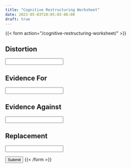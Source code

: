 ```yaml
---
title: "Cognitive Restructuring Worksheet"
date: 2023-05-03T20:05:03-06:00
draft: true
---
```

{{< form action="/cognitive-restructuring-worksheet/" >}}
  <h2>Distortion</h2>
  <input type="text" name="distortion">

  <h2>Evidence For</h2>
  <input type="text" name="evidence-for">

  <h2>Evidence Against</h2>
  <input type="text" name="evidence-against">

  <h2>Replacement</h2>
  <input type="text" name="replacement">

  <button type="submit">Submit</button>
{{< /form >}}
